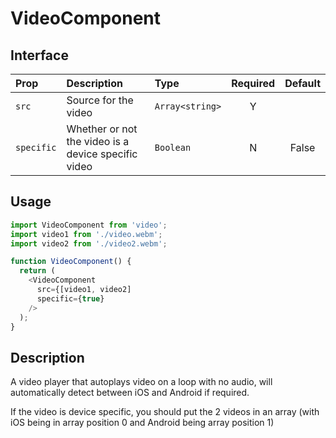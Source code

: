 # VideoComponent

## Interface

| Prop       | Description                                         | Type            | Required | Default |
| :--------- | :-------------------------------------------------- | :-------------- | :------: | :-----: |
| `src`      | Source for the video                                | `Array<string>` |    Y     |         |
| `specific` | Whether or not the video is a device specific video | `Boolean`       |    N     |  False  |

## Usage

```js
import VideoComponent from 'video';
import video1 from './video.webm';
import video2 from './video2.webm';

function VideoComponent() {
  return (
    <VideoComponent
      src={[video1, video2]
      specific={true}
    />
  );
}
```

## Description

A video player that autoplays video on a loop with no audio, will automatically detect between iOS and Android if required.

If the video is device specific, you should put the 2 videos in an array (with iOS being in array position 0 and Android being array position 1)
